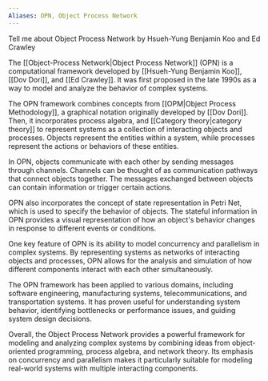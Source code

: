 ```yaml
---
Aliases: OPN, Object Process Network
---
```

Tell me about Object Process Network by Hsueh-Yung Benjamin Koo and Ed Crawley

The [[Object-Process Network|Object Process Network]] (OPN) is a computational framework developed by [[Hsueh-Yung Benjamin Koo]], [[Dov Dori]], and [[Ed Crawley]]. It was first proposed in the late 1990s as a way to model and analyze the behavior of complex systems.

The OPN framework combines concepts from [[OPM|Object Process Methodology]], a graphical notation originally developed by [[Dov Dori]]. Then, it incorporates process algebra, and [[Category theory|category theory]] to represent systems as a collection of interacting objects and processes. Objects represent the entities within a system, while processes represent the actions or behaviors of these entities.

In OPN, objects communicate with each other by sending messages through channels. Channels can be thought of as communication pathways that connect objects together. The messages exchanged between objects can contain information or trigger certain actions.

OPN also incorporates the concept of state representation in Petri Net, which is used to specify the behavior of objects. The stateful information in OPN provides a visual representation of how an object's behavior changes in response to different events or conditions.

One key feature of OPN is its ability to model concurrency and parallelism in complex systems. By representing systems as networks of interacting objects and processes, OPN allows for the analysis and simulation of how different components interact with each other simultaneously.

The OPN framework has been applied to various domains, including software engineering, manufacturing systems, telecommunications, and transportation systems. It has proven useful for understanding system behavior, identifying bottlenecks or performance issues, and guiding system design decisions.

Overall, the Object Process Network provides a powerful framework for modeling and analyzing complex systems by combining ideas from object-oriented programming, process algebra, and network theory. Its emphasis on concurrency and parallelism makes it particularly suitable for modeling real-world systems with multiple interacting components.